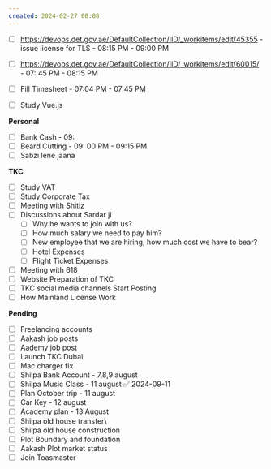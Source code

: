 ```yaml
---
created: 2024-02-27 00:08
---
```


- [ ] https://devops.det.gov.ae/DefaultCollection/IID/_workitems/edit/45355 - issue license for TLS - 08:15 PM - 09:00 PM
- [ ] https://devops.det.gov.ae/DefaultCollection/IID/_workitems/edit/60015/ - 07: 45 PM - 08:15 PM
- [ ] Fill Timesheet - 07:04 PM - 07:45 PM
- [ ] Study Vue.js


**Personal**

- [ ] Bank Cash - 09:
- [ ] Beard Cutting - 09: 00 PM - 09:15 PM
- [ ] Sabzi lene jaana 

**TKC**

- [ ] Study VAT
- [ ] Study Corporate Tax
- [ ] Meeting with Shitiz
- [ ] Discussions about Sardar ji
	- [ ] Why he wants to join with us?
	- [ ] How much salary we need to pay him?
	- [ ] New employee that we are hiring, how much cost we have to bear?
	- [ ] Hotel Expenses
	- [ ] Flight Ticket Expenses
- [ ] Meeting with 618
- [ ] Website Preparation of TKC
- [ ] TKC social media channels Start Posting
- [ ] How Mainland License Work

**Pending**

- [ ] Freelancing accounts
- [ ] Aakash job posts
- [ ] Aademy job post
- [ ] Launch TKC Dubai
- [ ] Mac charger fix
- [ ] Shilpa Bank Account - 7,8,9 august
- [ ] Shilpa Music Class - 11 august ✅ 2024-09-11
- [ ] Plan October trip - 11 august
- [ ] Car Key - 12 august
- [ ] Academy plan - 13 August
- [ ] Shilpa old house transfer\
- [ ] Shilpa old house construction
- [ ] Plot Boundary and foundation 
- [ ] Aakash Plot market status
- [ ] Join Toasmaster